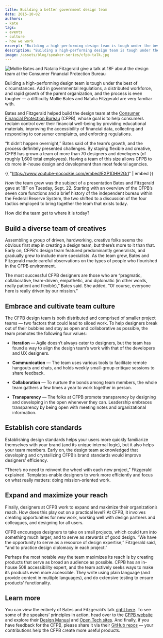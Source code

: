 ```yaml
---
title: Building a better government design team
date: 2015-10-02
authors:
- kate
tags:
- events
- culture
- how we work
excerpt: "Building a high-performing design team is tough under the best of circumstances. Add in governmental regulations, a distributed workforce, and rapid growth of the parent organization, and the process is even tougher."
description: "Building a high-performing design team is tough under the best of circumstances. Add in governmental regulations, a distributed workforce, and rapid growth of the parent organization, and the process is even tougher."
image: /assets/blog/speaker-series/cfpb-talk.jpg
---
```


![Mollie Bates and Natalia Fitzgerald give a talk at 18F about the design team at the Consumer
Financial Protection Bureau]({{site.baseurl}}/assets/blog/speaker-series/cfpb-talk.jpg)

Building a high-performing design team is tough under the best of
circumstances. Add in governmental regulations, a distributed workforce,
and rapid growth of the parent organization, and the process is even
tougher — a difficulty Mollie Bates and Natalia Fitzgerald are very
familiar with.

Bates and Fitzgerald helped build the design team at the [Consumer
Financial Protection Bureau](http://www.consumerfinance.gov/) (CFPB),
whose goal is to help consumers reclaim control over their financial
well-being by providing educational materials, improving the
accessibility of financial data, collecting and responding to consumer
complaints, and enforcing regulations.

“It didn’t happen overnight,” Bates said of the team’s growth, and the
process definitely presented challenges. By staying flexible and
creative, CFPB has grown a team of more than 70 designers and developers
(of roughly 1,600 total employees). Having a team of this size allows
CFPB to do more in-house design and development than most federal
agencies.

{{ "https://www.youtube-nocookie.com/embed/EXP1DHH2GrI" | embed }}

*How* the team grew was the subject of a presentation Bates and
Fitzgerald gave at 18F on Tuesday, Sept. 22. Starting with an overview
of the CFPB’s seven core functions and a brief history of the
independent bureau within the Federal Reserve System, the two shifted to
a discussion of the four tactics employed to bring together the team
that exists today.

How did the team get to where it is today?

## Build a diverse team of creatives

Assembling a group of driven, hardworking, creative folks seems the
obvious first step in creating a design team, but there’s more to it
than that. Early on, CFPB's design team featured predominantly
generalists, and gradually grew to include more specialists. As the team
grew, Bates and Fitzgerald made careful observations on the types of
people who flourished in the CFPB environment.

The most successful CFPB designers are those who are “pragmatic,
collaborative, team-driven, empathetic, and diplomatic (in other words,
really patient and flexible),” Bates said. She added, “Of course,
everyone here is really driven by our mission.”

## Embrace and cultivate team culture

The CFPB design team is both distributed and comprised of smaller
project teams — two factors that could lead to siloed work. To help
designers break out of their bubbles and stay as open and collaborative
as possible, the team promotes the following four values:

-   **Iteration** — Agile doesn’t always cater to designers, but the team has found a way to align the design team’s work with that of the developers and UX designers.

-   **Communication** — The team uses various tools to facilitate remote hangouts and chats, and holds weekly small-group critique sessions to share feedback.

-   **Collaboration** — To nurture the bonds among team members, the whole team gathers a few times a year to work together in person.

-   **Transparency** — The folks at CFPB promote transparency by designing and developing in the open whenever they can. Leadership embraces transparency by being open with meeting notes and organizational information.

## Establish core standards

Establishing design standards helps your users more quickly familiarize
themselves with your brand (and its unique internal logic), but it also
helps your team members. Early on, the design team acknowledged that
developing and crystallizing CFPB’s brand standards would improve
designers’ efficiency.

“There’s no need to reinvent the wheel with each new project,”
Fitzgerald explained. Templates enable designers to work more
efficiently and focus on what really matters: doing mission-oriented
work.

## Expand and maximize your reach

Finally, designers at CFPB work to expand and maximize their
organization’s reach. How does this play out on a practical level? At
CFPB, it involves creating opportunities for new work, working well with
design partners and colleagues, and designing for all users.

CFPB encourages designers to take on small projects, which could turn
into something much larger, and to serve as stewards of good design. “We
have the opportunity to serve as a resource of design expertise,”
Fitzgerald said, “and to practice design diplomacy in each project.”

Perhaps the most notable way the team maximizes its reach is by creating
products that serve as broad an audience as possible. CFPB has an
in-house 508 accessibility expert, and the team actively seeks ways to
make its products even more accessible. They write using plain language
(and provide content in multiple languages), and do extensive testing to
ensure products’ functionality.

## Learn more

You can view the entirety of Bates and Fitzgerald’s talk [right
here](https://www.youtube.com/watch?v=EXP1DHH2GrI). To see some of the
speakers’ principles in action, head over to the [CFPB website](http://www.consumerfinance.gov/)
and explore their [Design Manual](https://cfpb.github.io/design-manual/)
and [Open Tech sites](http://cfpb.github.io/). And finally, if
you have feedback for the CFPB, please share it via their [GitHub repos](https://github.com/cfpb) — your
contributions help the CFPB create more useful products.
